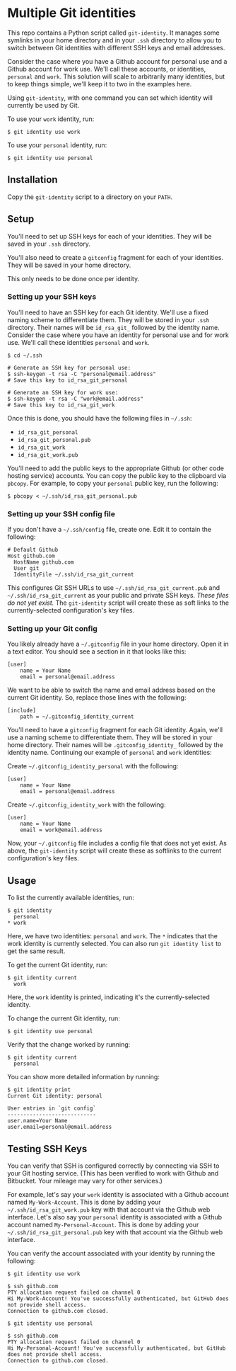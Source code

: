 # Multiple Git identities

This repo contains a Python script called `git-identity`. It manages some symlinks in your home directory and in your `.ssh` directory to allow you to switch between Git identities with different SSH keys and email addresses.

Consider the case where you have a Github account for personal use and a Github account for work use. We'll call these accounts, or identities, `personal` and `work`. This solution will scale to arbitrarily many identities, but to keep things simple, we'll keep it to two in the examples here.

Using `git-identity`, with one command you can set which identity will currently be used by Git.

To use your `work` identity, run:

    $ git identity use work

To use your `personal` identity, run:

    $ git identity use personal

## Installation

Copy the `git-identity` script to a directory on your `PATH`.

## Setup

You'll need to set up SSH keys for each of your identities. They will be saved in your `.ssh` directory.

You'll also need to create a `gitconfig` fragment for each of your identities. They will be saved in your home directory.

This only needs to be done once per identity.

### Setting up your SSH keys

You'll need to have an SSH key for each Git identity. We'll use a fixed naming scheme to differentiate them. They will be stored in your `.ssh` directory. Their names will be `id_rsa_git_` followed by the identity name. Consider the case where you have an identity for personal use and for work use. We'll call these identities `personal` and `work`.

    $ cd ~/.ssh

    # Generate an SSH key for personal use:
    $ ssh-keygen -t rsa -C "personal@email.address"
    # Save this key to id_rsa_git_personal

    # Generate an SSH key for work use:
    $ ssh-keygen -t rsa -C "work@email.address"
    # Save this key to id_rsa_git_work

Once this is done, you should have the following files in `~/.ssh`:

- `id_rsa_git_personal`
- `id_rsa_git_personal.pub`
- `id_rsa_git_work`
- `id_rsa_git_work.pub`

You'll need to add the public keys to the appropriate Github (or other code hosting service) accounts. You can copy the public key to the clipboard via `pbcopy`. For example, to copy your `personal` public key, run the following:

    $ pbcopy < ~/.ssh/id_rsa_git_personal.pub

### Setting up your SSH config file

If you don't have a `~/.ssh/config` file, create one. Edit it to contain the following:

    # Default Github
    Host github.com
      HostName github.com
      User git
      IdentityFile ~/.ssh/id_rsa_git_current

This configures Git SSH URLs to use `~/.ssh/id_rsa_git_current.pub` and `~/.ssh/id_rsa_git_current` as your public and private SSH keys. _These files do not yet exist._ The `git-identity` script will create these as soft links to the currently-selected configuration's key files.

### Setting up your Git config

You likely already have a `~/.gitconfig` file in your home directory. Open it in a text editor. You should see a section in it that looks like this:

    [user]
        name = Your Name
        email = personal@email.address

We want to be able to switch the name and email address based on the current Git identity. So, replace those lines with the following:

    [include]
        path = ~/.gitconfig_identity_current

You'll need to have a `gitconfig` fragment for each Git identity. Again, we'll use a naming scheme to differentiate them. They will be stored in your home directory. Their names will be `.gitconfig_identity_` followed by the identity name. Continuing our example of `personal` and `work` identities:

Create `~/.gitconfig_identity_personal` with the following:

    [user]
        name = Your Name
        email = personal@email.address

Create `~/.gitconfig_identity_work` with the following:

    [user]
        name = Your Name
        email = work@email.address

Now, your `~/.gitconfig` file includes a config file that does not yet exist. As above, the `git-identity` script will create these as softlinks to the current configuration's key files.

## Usage

To list the currently available identities, run:

    $ git identity
      personal
    * work

Here, we have two identities: `personal` and `work`. The `*` indicates that the work identity is currently selected. You can also run `git identity list` to get the same result.

To get the current Git identity, run:

    $ git identity current
      work

Here, the `work` identity is printed, indicating it's the currently-selected identity.

To change the current Git identity, run:

    $ git identity use personal

Verify that the change worked by running:

    $ git identity current
      personal

You can show more detailed information by running:

    $ git identity print
    Current Git identity: personal

    User entries in `git config`
    ----------------------------
    user.name=Your Name
    user.email=personal@email.address

## Testing SSH Keys

You can verify that SSH is configured correctly by connecting via SSH to your Git hosting service. (This has been verified to work with Github and Bitbucket. Your mileage may vary for other services.)

For example, let's say your `work` identity is associated with a Github account named `My-Work-Account`. This is done by adding your `~/.ssh/id_rsa_git_work.pub` key with that account via the Github web interface. Let's also say your `personal` identity is associated with a Github account named `My-Personal-Account`. This is done by adding your `~/.ssh/id_rsa_git_personal.pub` key with that account via the Github web interface.

You can verify the account associated with your identity by running the following:

    $ git identity use work

    $ ssh github.com
    PTY allocation request failed on channel 0
    Hi My-Work-Account! You've successfully authenticated, but GitHub does not provide shell access.
    Connection to github.com closed.

    $ git identity use personal

    $ ssh github.com
    PTY allocation request failed on channel 0
    Hi My-Personal-Account! You've successfully authenticated, but GitHub does not provide shell access.
    Connection to github.com closed.
